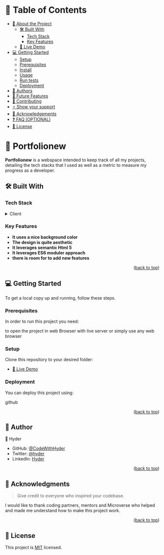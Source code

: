 <a name="readme-top"></a>

<!--
HOW TO USE:
This is an example of how you may give instructions on setting up your project locally.

Modify this file to match your project and remove sections that don't apply.

REQUIRED SECTIONS:
- Table of Contents
- About the Project
  - Built With
  - Live Demo
- Getting Started
- Authors
- Future Features
- Contributing
- Show your support
- Acknowledgements
- License

OPTIONAL SECTIONS:
- FAQ

After you're finished please remove all the comments and instructions!
-->

<!-- TABLE OF CONTENTS -->

# 📗 Table of Contents

- [📖 About the Project](#about-project)
  - [🛠 Built With](#built-with)
    - [Tech Stack](#tech-stack)
    - [Key Features](#key-features)
  - [🚀 Live Demo](#live-demo)
- [💻 Getting Started](#getting-started)
  - [Setup](#setup)
  - [Prerequisites](#prerequisites)
  - [Install](#install)
  - [Usage](#usage)
  - [Run tests](#run-tests)
  - [Deployment](#triangular_flag_on_post-deployment)
- [👥 Authors](#authors)
- [🔭 Future Features](#future-features)
- [🤝 Contributing](#contributing)
- [⭐️ Show your support](#support)
- [🙏 Acknowledgements](#acknowledgements)
- [❓ FAQ (OPTIONAL)](#faq)
- [📝 License](#license)

<!-- PROJECT DESCRIPTION -->

# 📖 Portfolionew <a name="about-project"></a>


**Portfolionew** is a webspace intended to keep track of all my projects, detailing the tech stacks that I used as well as a metric to measure my progress as a developer.

## 🛠 Built With <a name="built-with"></a>

### Tech Stack <a name="tech-stack"></a>


<details>
  <summary>Client</summary>
  <ul>
    <li><a href="https://html.com/">HTML and CSS</a></li>
    <li><a href="https://js.com/">js es6 modules</a></li>
    <li><a href="https://luxon.com/">luxon</a></li>
  </ul>
</details>


<!-- Features -->
### Key Features <a name="key-features"></a>

- **It uses a nice background color**
- **The design is quite aesthetic**
- **It leverages semantic Html 5**
- **It leverages ES6 moduler approach**
- **there is room for to add new features**

<p align="right">(<a href="#readme-top">back to top</a>)</p>



<!-- GETTING STARTED -->

## 💻 Getting Started <a name="getting-started"></a>


To get a local copy up and running, follow these steps.

### Prerequisites

In order to run this project you need:

 to open the project in web Browser with live server or simply use any web browser

### Setup

Clone this repository to your desired folder:

- [🚀 Live Demo]( https://codewithhyder.github.io/awesomebook-es6-module/)



### Deployment

You can deploy this project using:


github

<p align="right">(<a href="#readme-top">back to top</a>)</p>

<!-- AUTHORS -->

## 👥 Author <a name="authors"></a>


👤 Hyder

- GitHub: [@CodeWithHyder](https://github.com/codeWithHyder)
- Twitter: [@hyder](https://twitter.com/@hyder3512)
- LinkedIn: [Hyder](https://linkedin.com/in/https://www.linkedin.com/in/ghulam-hyder-dar-165653206?lipi=urn%3Ali%3Apage%3Ad_flagship3_profile_view_base_contact_details%3Bb%2FezSQOCSmG9eV79rGAzQQ%3D%3D)



<p align="right">(<a href="#readme-top">back to top</a>)</p>





<!-- ACKNOWLEDGEMENTS -->

## 🙏 Acknowledgments <a name="acknowledgements"></a>

> Give credit to everyone who inspired your codebase.

I would like to thank coding partners, mentors and Microverse who helped and made me understand how to make this project work.

<p align="right">(<a href="#readme-top">back to top</a>)</p>



<!-- LICENSE -->

## 📝 License <a name="license"></a>

This project is [MIT](./LICENSE) licensed.

